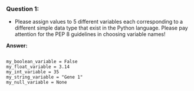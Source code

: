 ### Question 1: 
- Please assign values to 5 different variables each corresponding to a different simple data type that exist in the Python language. Please pay attention for the PEP 8 guidelines in choosing variable names!

**Answer:**

```

my_boolean_variable = False
my_float_variable = 3.14
my_int_variable = 35
my_string_variable = "Gene 1"
my_null_variable = None

```
